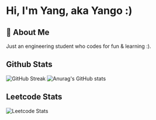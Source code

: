 
# Hi, I'm Yang, aka Yango :)




## 🚀 About Me
Just an engineering student who codes for fun & learning :).

## Github Stats
![GitHub Streak](https://github-readme-streak-stats-eight.vercel.app/?user=Yango27&theme=tokyonight)
![Anurag's GitHub stats](https://github-readme-stats.vercel.app/api?username=Yango27&show_icons=true&theme=tokyonight)

## Leetcode Stats
![Leetcode Stats](https://leetcard.jacoblin.cool/Yango27)
